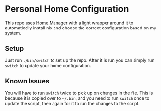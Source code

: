 # Personal Home Configuration

This repo uses [Home Manager](https://github.com/nix-community/home-manager) with a light wrapper around it to automatically install nix and choose the correct configuration based on my system.

## Setup
Just run `./bin/switch` to set up the repo. After it is run you can simply run `switch` to update your home configuration.

## Known Issues
You will have to run `switch` twice to pick up on changes in the file. This is because it is copied over to `~/.bin`, and you need to run `switch` once to update the script, then again for it to run the changes to the script.
